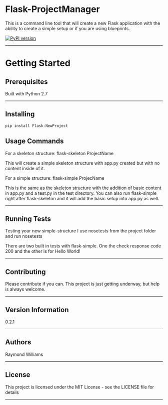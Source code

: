 Flask-ProjectManager
====================

This is a command line tool that will create a new Flask application with the ability to create a simple setup or if you are using blueprints.

[![PyPI version](https://badge.fury.io/py/Flask-NewProject.svg)](https://badge.fury.io/py/Flask-NewProject)

* * *

Getting Started
===============

Prerequisites
-------------

Built with Python 2.7

* * *

## Installing ##

    pip install Flask-NewProject

## Usage Commands ##

For a skeleton structure:
    flask-skeleton ProjectName

This will create a simple skeleton structure with app.py created but with no content inside of it.

For a simple structure:
    flask-simple ProjecName

This is the same as the skeleton structure with the addition of basic content in app.py and a test.py in the test directory. You can also run flask-simple right after flask-skeleton and it will add the basic setup into app.py as well.

* * *

## Running Tests ##

Testing your new simple-structure
I use nosetests from the project folder and run
    nosetests

There are two built in tests with flask-simple. One the check response code 200 and the other is for Hello World!

* * *

## Contributing ##

Please contribute if you can. This project is just getting underway, but help is always welcome.

* * *

## Version Information ##

0.2.1

* * *

## Authors ##

Raymond Williams

* * *

## License ##

This project is licensed under the MIT License - see the LICENSE file for details

* * *
